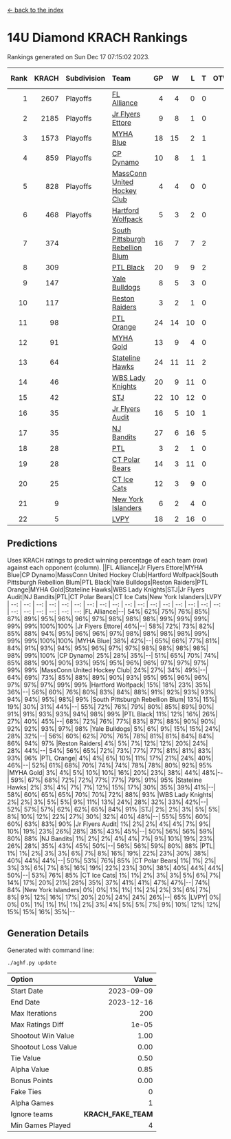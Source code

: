[<- back to the index](readme.md)
# 14U Diamond KRACH Rankings
Rankings generated on Sun Dec 17 07:15:02 2023.

Rank|KRACH|Subdivision|Team|GP|W|L|T|OTW|OTL|SoS|Exp Wins|Win Diff
---:|---:|:---|:---|---:|---:|---:|---:|---:|---:|---:|---:|---:
1|2607|Playoffs|[FL Alliance](https://gamesheetstats.com/seasons/3663/teams/156905/schedule)|4|4|0|0|0|0|85|4.8|-0.0
2|2185|Playoffs|[Jr Flyers Ettore](https://gamesheetstats.com/seasons/3663/teams/140817/schedule)|9|8|1|0|0|1|340|8.8|-0.0
3|1573|Playoffs|[MYHA Blue](https://gamesheetstats.com/seasons/3663/teams/140816/schedule)|18|15|2|1|2|0|332|16.4|0.0
4|859|Playoffs|[CP Dynamo](https://gamesheetstats.com/seasons/3663/teams/140823/schedule)|10|8|1|1|0|0|242|9.4|0.0
5|828|Playoffs|[MassConn United Hockey Club](https://gamesheetstats.com/seasons/3663/teams/140810/schedule)|4|4|0|0|0|0|26|4.9|0.0
6|468|Playoffs|[Hartford Wolfpack](https://gamesheetstats.com/seasons/3663/teams/140814/schedule)|5|3|2|0|0|1|440|3.8|-0.0
7|374||[South Pittsburgh Rebellion Blum](https://gamesheetstats.com/seasons/3663/teams/140812/schedule)|16|7|7|2|0|0|771|8.9|0.0
8|309||[PTL Black](https://gamesheetstats.com/seasons/3663/teams/140815/schedule)|20|9|9|2|0|0|802|10.8|-0.0
9|147||[Yale Bulldogs](https://gamesheetstats.com/seasons/3663/teams/156906/schedule)|8|5|3|0|1|0|118|5.9|0.0
10|117||[Reston Raiders](https://gamesheetstats.com/seasons/3663/teams/140829/schedule)|3|2|1|0|0|0|108|2.9|0.0
11|98||[PTL Orange](https://gamesheetstats.com/seasons/3663/teams/140821/schedule)|24|14|10|0|1|1|189|14.9|0.0
12|91||[MYHA Gold](https://gamesheetstats.com/seasons/3663/teams/140824/schedule)|13|9|4|0|0|1|48|9.9|0.0
13|64||[Stateline Hawks](https://gamesheetstats.com/seasons/3663/teams/140813/schedule)|24|11|11|2|1|1|238|12.9|0.0
14|46||[WBS Lady Knights](https://gamesheetstats.com/seasons/3663/teams/140825/schedule)|20|9|11|0|0|0|317|9.9|0.0
15|42||[STJ](https://gamesheetstats.com/seasons/3663/teams/140822/schedule)|22|10|12|0|1|0|157|10.9|0.0
16|35||[Jr Flyers Audit](https://gamesheetstats.com/seasons/3663/teams/140819/schedule)|16|5|10|1|0|0|156|6.4|0.0
17|35||[NJ Bandits](https://gamesheetstats.com/seasons/3663/teams/140828/schedule)|27|6|16|5|0|0|439|9.4|0.0
18|28||[PTL](https://gamesheetstats.com/seasons/3663/teams/140827/schedule)|3|2|1|0|0|0|16|2.9|0.0
19|28||[CT Polar Bears](https://gamesheetstats.com/seasons/3663/teams/140818/schedule)|14|3|11|0|0|0|481|3.9|0.0
20|25||[CT Ice Cats](https://gamesheetstats.com/seasons/3663/teams/140826/schedule)|12|3|9|0|0|1|303|3.9|0.0
21|9||[New York Islanders](https://gamesheetstats.com/seasons/3663/teams/140832/schedule)|6|2|4|0|0|0|29|2.9|0.0
22|5||[LVPY](https://gamesheetstats.com/seasons/3663/teams/140820/schedule)|18|2|16|0|0|0|47|2.9|0.0

## Predictions
Uses KRACH ratings to predict winning percentage of each team (row) against each opponent (column).
||FL Alliance|Jr Flyers Ettore|MYHA Blue|CP Dynamo|MassConn United Hockey Club|Hartford Wolfpack|South Pittsburgh Rebellion Blum|PTL Black|Yale Bulldogs|Reston Raiders|PTL Orange|MYHA Gold|Stateline Hawks|WBS Lady Knights|STJ|Jr Flyers Audit|NJ Bandits|PTL|CT Polar Bears|CT Ice Cats|New York Islanders|LVPY
| --: | --: | --: | --: | --: | --: | --: | --: | --: | --: | --: | --: | --: | --: | --: | --: | --: | --: | --: | --: | --: | --: | --: 
|FL Alliance|--| 54%| 62%| 75%| 76%| 85%| 87%| 89%| 95%| 96%| 96%| 97%| 98%| 98%| 98%| 99%| 99%| 99%| 99%| 99%|100%|100%
|Jr Flyers Ettore| 46%|--| 58%| 72%| 73%| 82%| 85%| 88%| 94%| 95%| 96%| 96%| 97%| 98%| 98%| 98%| 98%| 99%| 99%| 99%|100%|100%
|MYHA Blue| 38%| 42%|--| 65%| 66%| 77%| 81%| 84%| 91%| 93%| 94%| 95%| 96%| 97%| 97%| 98%| 98%| 98%| 98%| 98%| 99%|100%
|CP Dynamo| 25%| 28%| 35%|--| 51%| 65%| 70%| 74%| 85%| 88%| 90%| 90%| 93%| 95%| 95%| 96%| 96%| 97%| 97%| 97%| 99%| 99%
|MassConn United Hockey Club| 24%| 27%| 34%| 49%|--| 64%| 69%| 73%| 85%| 88%| 89%| 90%| 93%| 95%| 95%| 96%| 96%| 97%| 97%| 97%| 99%| 99%
|Hartford Wolfpack| 15%| 18%| 23%| 35%| 36%|--| 56%| 60%| 76%| 80%| 83%| 84%| 88%| 91%| 92%| 93%| 93%| 94%| 94%| 95%| 98%| 99%
|South Pittsburgh Rebellion Blum| 13%| 15%| 19%| 30%| 31%| 44%|--| 55%| 72%| 76%| 79%| 80%| 85%| 89%| 90%| 91%| 91%| 93%| 93%| 94%| 98%| 99%
|PTL Black| 11%| 12%| 16%| 26%| 27%| 40%| 45%|--| 68%| 72%| 76%| 77%| 83%| 87%| 88%| 90%| 90%| 92%| 92%| 93%| 97%| 98%
|Yale Bulldogs|  5%|  6%|  9%| 15%| 15%| 24%| 28%| 32%|--| 56%| 60%| 62%| 70%| 76%| 78%| 81%| 81%| 84%| 84%| 86%| 94%| 97%
|Reston Raiders|  4%|  5%|  7%| 12%| 12%| 20%| 24%| 28%| 44%|--| 54%| 56%| 65%| 72%| 73%| 77%| 77%| 81%| 81%| 83%| 93%| 96%
|PTL Orange|  4%|  4%|  6%| 10%| 11%| 17%| 21%| 24%| 40%| 46%|--| 52%| 61%| 68%| 70%| 74%| 74%| 78%| 78%| 80%| 92%| 95%
|MYHA Gold|  3%|  4%|  5%| 10%| 10%| 16%| 20%| 23%| 38%| 44%| 48%|--| 59%| 67%| 68%| 72%| 72%| 77%| 77%| 79%| 91%| 95%
|Stateline Hawks|  2%|  3%|  4%|  7%|  7%| 12%| 15%| 17%| 30%| 35%| 39%| 41%|--| 58%| 60%| 65%| 65%| 70%| 70%| 72%| 88%| 93%
|WBS Lady Knights|  2%|  2%|  3%|  5%|  5%|  9%| 11%| 13%| 24%| 28%| 32%| 33%| 42%|--| 52%| 57%| 57%| 62%| 62%| 65%| 84%| 91%
|STJ|  2%|  2%|  3%|  5%|  5%|  8%| 10%| 12%| 22%| 27%| 30%| 32%| 40%| 48%|--| 55%| 55%| 60%| 60%| 63%| 83%| 90%
|Jr Flyers Audit|  1%|  2%|  2%|  4%|  4%|  7%|  9%| 10%| 19%| 23%| 26%| 28%| 35%| 43%| 45%|--| 50%| 56%| 56%| 59%| 80%| 88%
|NJ Bandits|  1%|  2%|  2%|  4%|  4%|  7%|  9%| 10%| 19%| 23%| 26%| 28%| 35%| 43%| 45%| 50%|--| 56%| 56%| 59%| 80%| 88%
|PTL|  1%|  1%|  2%|  3%|  3%|  6%|  7%|  8%| 16%| 19%| 22%| 23%| 30%| 38%| 40%| 44%| 44%|--| 50%| 53%| 76%| 85%
|CT Polar Bears|  1%|  1%|  2%|  3%|  3%|  6%|  7%|  8%| 16%| 19%| 22%| 23%| 30%| 38%| 40%| 44%| 44%| 50%|--| 53%| 76%| 85%
|CT Ice Cats|  1%|  1%|  2%|  3%|  3%|  5%|  6%|  7%| 14%| 17%| 20%| 21%| 28%| 35%| 37%| 41%| 41%| 47%| 47%|--| 74%| 84%
|New York Islanders|  0%|  0%|  1%|  1%|  1%|  2%|  2%|  3%|  6%|  7%|  8%|  9%| 12%| 16%| 17%| 20%| 20%| 24%| 24%| 26%|--| 65%
|LVPY|  0%|  0%|  0%|  1%|  1%|  1%|  1%|  2%|  3%|  4%|  5%|  5%|  7%|  9%| 10%| 12%| 12%| 15%| 15%| 16%| 35%|--

## Generation Details

Generated with command line:
```
./aghf.py update
```

| Option | Value |
| :----- | ----: |
| Start Date | 2023-09-09 |
| End Date | 2023-12-16 |
| Max Iterations | 200 |
| Max Ratings Diff | 1e-05 |
| Shootout Win Value | 1.00 |
| Shootout Loss Value | 0.00 |
| Tie Value | 0.50 |
| Alpha Value | 0.85 |
| Bonus Points | 0.00 |
| Fake Ties | 0 |
| Alpha Games | 1 |
| Ignore teams | __KRACH_FAKE_TEAM__ |
| Min Games Played | 4 |

